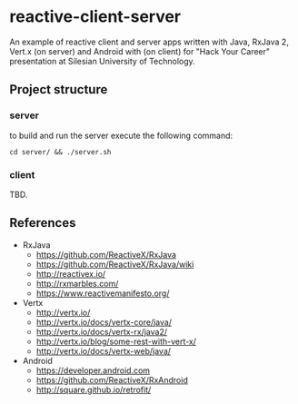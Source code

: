reactive-client-server
======================
An example of reactive client and server apps written with Java, RxJava 2, Vert.x (on server) and Android with (on client) for "Hack Your Career" presentation at Silesian University of Technology.

Project structure
-----------------
### server

to build and run the server execute the following command:

```
cd server/ && ./server.sh
```

### client

TBD.

References
----------
- RxJava
  - https://github.com/ReactiveX/RxJava
  - https://github.com/ReactiveX/RxJava/wiki
  - http://reactivex.io/
  - http://rxmarbles.com/
  - https://www.reactivemanifesto.org/
- Vertx
  - http://vertx.io/
  - http://vertx.io/docs/vertx-core/java/
  - http://vertx.io/docs/vertx-rx/java2/
  - http://vertx.io/blog/some-rest-with-vert-x/
  - http://vertx.io/docs/vertx-web/java/
- Android
  - https://developer.android.com
  - https://github.com/ReactiveX/RxAndroid
  - http://square.github.io/retrofit/
